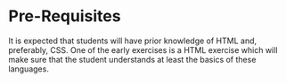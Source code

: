 # Pre-Requisites

It is expected that students will have prior knowledge of HTML and, preferably, CSS. One of the early exercises is a HTML exercise which will make sure that the student understands at least the basics of these languages.

